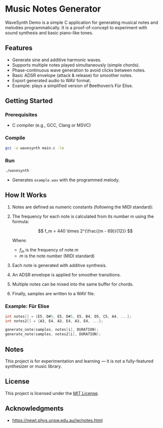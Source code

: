 # Music Notes Generator

WaveSynth Demo is a simple C application for generating musical notes and melodies programmatically. It is a proof-of-concept to experiment with sound synthesis and basic piano-like tones.

## Features

- Generate sine and additive harmonic waves.
- Supports multiple notes played simultaneously (simple chords).
- Phase-continuous wave generation to avoid clicks between notes.
- Basic ADSR envelope (attack & release) for smoother notes.
- Export generated audio to WAV format.
- Example: plays a simplified version of Beethoven’s Für Elise.

## Getting Started

### Prerequisites

- C compiler (e.g., GCC, Clang or MSVC)

### Compile

```bash
gcc -o wavesynth main.c -lm
```

### Run

```bash
./wavesynth
```

- Generates `example.wav` with the programmed melody.

## How It Works

1. Notes are defined as numeric constants (following the MIDI standard):
1. The frequency for each note is calculated from its number m using the formula: <br>

   $$
   f_m = 440 \times 2^{\frac{(m - 69)}{12}}
   $$

   Where:

   - $f_m$ is the frequency of note $m$
   - $m$ is the note number (MIDI standard)

1. Each note is generated with additive synthesis.
1. An ADSR envelope is applied for smoother transitions.
1. Multiple notes can be mixed into the same buffer for chords.
1. Finally, samples are written to a WAV file.

### Example: Für Elise

```c
int notes[] = {E5, D#5, E5, D#5, E5, B4, D5, C5, A4, ...};
int notes2[] = {A3, E4, A3, E4, A3, E4, ...};

generate_note(samples, notes[i], DURATION);
generate_note(samples, notes2[i], DURATION);
```

## Notes

This project is for experimentation and learning — it is not a fully-featured synthesizer or music library.

## License

This project is licensed under the [MIT License](LICENSE).

## Acknowledgments

- https://newt.phys.unsw.edu.au/jw/notes.html
